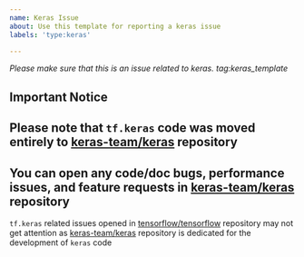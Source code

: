 ```yaml
---
name: Keras Issue
about: Use this template for reporting a keras issue
labels: 'type:keras'

---
```


<em>Please make sure that this is an issue related to keras.
tag:keras_template</em>


**Important Notice**
-
Please note that `tf.keras` code was moved entirely to [keras-team/keras](https://github.com/keras-team/keras) repository
-
You can open any code/doc bugs, performance issues, and feature requests in [keras-team/keras](https://github.com/keras-team/keras/issues) repository
-
`tf.keras` related issues opened in [tensorflow/tensorflow](https://github.com/tensorflow/tensorflow) repository may not get attention as [keras-team/keras](https://github.com/keras-team/keras) repository is dedicated for the development of `keras` code  
